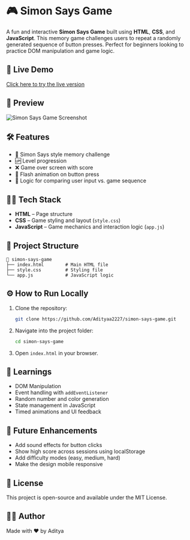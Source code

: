 # 🎮 Simon Says Game

A fun and interactive **Simon Says Game** built using **HTML**, **CSS**, and **JavaScript**. This memory game challenges users to repeat a randomly generated sequence of button presses. Perfect for beginners looking to practice DOM manipulation and game logic.

## 🚀 Live Demo

<a href="https://adityaa2227.github.io/Simon-Says-Game/" target="_blank" rel="noopener noreferrer">Click here to try the live version</a>

## 📸 Preview

<!-- Optional: Add a screenshot -->
![Simon Says Game Screenshot](screenshot.png)

## 🛠️ Features

- 🎯 Simon Says style memory challenge  
- 🆙 Level progression  
- ❌ Game over screen with score  
- 🎨 Flash animation on button press  
- 🧠 Logic for comparing user input vs. game sequence

## 🧑‍💻 Tech Stack

- **HTML** – Page structure  
- **CSS** – Game styling and layout (`style.css`)  
- **JavaScript** – Game mechanics and interaction logic (`app.js`)

## 📂 Project Structure

```
📁 simon-says-game  
├── index.html        # Main HTML file  
├── style.css         # Styling file  
└── app.js            # JavaScript logic
```

## ⚙️ How to Run Locally

1. Clone the repository:
   ```bash
   git clone https://github.com/Adityaa2227/simon-says-game.git
   ```

2. Navigate into the project folder:
   ```bash
   cd simon-says-game
   ```

3. Open `index.html` in your browser.

## 🧠 Learnings

- DOM Manipulation  
- Event handling with `addEventListener`  
- Random number and color generation  
- State management in JavaScript  
- Timed animations and UI feedback

## 📌 Future Enhancements

- Add sound effects for button clicks  
- Show high score across sessions using localStorage  
- Add difficulty modes (easy, medium, hard)  
- Make the design mobile responsive

## 📄 License

This project is open-source and available under the MIT License.

## 🙋‍♂️ Author

Made with ❤️ by Aditya
